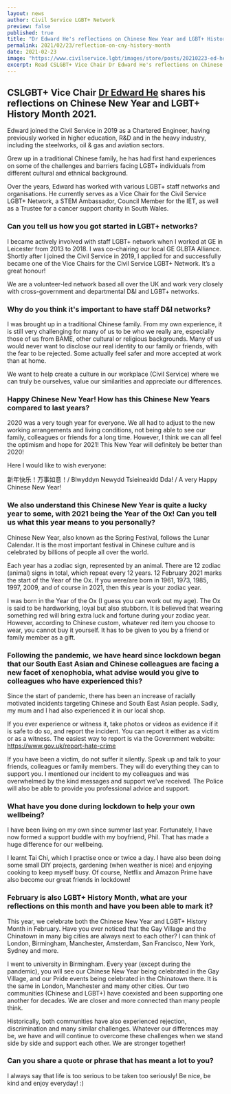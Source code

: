 ```yaml
---
layout: news
author: Civil Service LGBT+ Network
preview: false
published: true
title: "Dr Edward He's reflections on Chinese New Year and LGBT+ History Month 2021"
permalink: 2021/02/23/reflection-on-cny-history-month
date: 2021-02-23
image: "https://www.civilservice.lgbt/images/store/posts/20210223-ed-he-reflections.jpg"
excerpt: Read CSLGBT+ Vice Chair Dr Edward He's reflections on Chinese New Year and LGBT+ History Month 2021. 
---
```


##  CSLGBT+ Vice Chair [Dr Edward He](/abous-us) shares his reflections on Chinese New Year and LGBT+ History Month 2021.

Edward joined the Civil Service in 2019 as a Chartered Engineer, having previously worked in higher education, R&D and in the heavy industry, including the steelworks, oil & gas and aviation sectors.

Grew up in a traditional Chinese family, he has had first hand experiences on some of the challenges and barriers facing LGBT+ individuals from different cultural and ethnical background.

Over the years, Edward has worked with various LGBT+ staff networks and organisations. He currently serves as a Vice Chair for the Civil Service LGBT+ Network, a STEM Ambassador, Council Member for the IET, as well as a Trustee for a cancer support charity in South Wales.

### Can you tell us how you got started in LGBT+ networks?

I became actively involved with staff LGBT+ network when I worked at GE in Leicester from 2013 to 2018. I was co-chairing our local GE GLBTA Alliance. Shortly after I joined the Civil Service in 2019, I applied for and successfully became one of the Vice Chairs for the Civil Service LGBT+ Network. It’s a great honour! 

We are a volunteer-led network based all over the UK and work very closely with cross-government and departmental D&I and LGBT+ networks.
 
### Why do you think it's important to have staff D&I networks?

I was brought up in a traditional Chinese family. From my own experience, it is still very challenging for many of us to be who we really are, especially those of us from BAME, other cultural or religious backgrounds. Many of us would never want to disclose our real identity to our family or friends, with the fear to be rejected. Some actually feel safer and more accepted at work than at home.

We want to help create a culture in our workplace (Civil Service) where we can truly be ourselves, value our similarities and appreciate our differences. 

### Happy Chinese New Year! How has this Chinese New Years compared to last years? 

2020 was a very tough year for everyone. We all had to adjust to the new working arrangements and living conditions, not being able to see our family, colleagues or friends for a long time. However, I think we can all feel the optimism and hope for 2021! This New Year will definitely be better than 2020! 

Here I would like to wish everyone: 

新年快乐！万事如意！/ Blwyddyn Newydd Tsieineaidd Dda! / A very Happy Chinese New Year! 

### We also understand this Chinese New Year is quite a lucky year to some, with 2021 being the Year of the Ox! Can you tell us what this year means to you personally?

Chinese New Year, also known as the Spring Festival, follows the Lunar Calendar. It is the most important festival in Chinese culture and is celebrated by billions of people all over the world. 

Each year has a zodiac sign, represented by an animal. There are 12 zodiac (animal) signs in total, which repeat every 12 years. 12 February 2021 marks the start of the Year of the Ox. If you were/are born in 1961, 1973, 1985, 1997, 2009, and of course in 2021, then this year is your zodiac year.

I was born in the Year of the Ox (I guess you can work out my age). The Ox is said to be hardworking, loyal but also stubborn. It is believed that wearing something red will bring extra luck and fortune during your zodiac year. However, according to Chinese custom, whatever red item you choose to wear, you cannot buy it yourself. It has to be given to you by a friend or family member as a gift.

### Following the pandemic, we have heard since lockdown began that our South East Asian and Chinese colleagues are facing a new facet of xenophobia, what advise would you give to colleagues who have experienced this?

Since the start of pandemic, there has been an increase of racially motivated incidents targeting Chinese and South East Asian people. Sadly, my mum and I had also experienced it in our local shop.

If you ever experience or witness it, take photos or videos as evidence if it is safe to do so, and report the incident. You can report it either as a victim or as a witness. The easiest way to report is via the Government website: https://www.gov.uk/report-hate-crime

If you have been a victim, do not suffer it silently. Speak up and talk to your friends, colleagues or family members. They will do everything they can to support you. I mentioned our incident to my colleagues and was overwhelmed by the kind messages and support we’ve received. The Police will also be able to provide you professional advice and support.

### What have you done during lockdown to help your own wellbeing? 

I have been living on my own since summer last year. Fortunately, I have now formed a support buddle with my boyfriend, Phil. That has made a huge difference for our wellbeing.

I learnt Tai Chi, which I practise once or twice a day. I have also been doing some small DIY projects, gardening (when weather is nice) and enjoying cooking to keep myself busy. Of course, Netflix and Amazon Prime have also become our great friends in lockdown! 

### February is also LGBT+ History Month, what are your reflections on this month and have you been able to mark it?

This year, we celebrate both the Chinese New Year and LGBT+ History Month in February. Have you ever noticed that the Gay Village and the Chinatown in many big cities are always next to each other? I can think of London, Birmingham, Manchester, Amsterdam, San Francisco, New York, Sydney and more.

I went to university in Birmingham. Every year (except during the pandemic), you will see our Chinese New Year being celebrated in the Gay Village, and our Pride events being celebrated in the Chinatown there. It is the same in London, Manchester and many other cities. Our two communities (Chinese and LGBT+) have coexisted and been supporting one another for decades. We are closer and more connected than many people think.

Historically, both communities have also experienced rejection, discrimination and many similar challenges. Whatever our differences may be, we have and will continue to overcome these challenges when we stand side by side and support each other. We are stronger together!

### Can you share a quote or phrase that has meant a lot to you? 

I always say that life is too serious to be taken too seriously! Be nice, be kind and enjoy everyday! :) 



